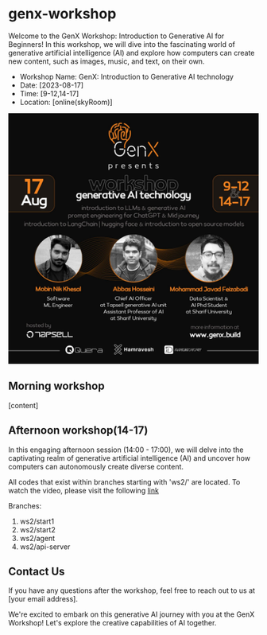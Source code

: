 # genx-workshop

Welcome to the GenX Workshop: Introduction to Generative AI for Beginners! In this workshop, we will dive into the fascinating world of generative artificial intelligence (AI) and explore how computers can create new content, such as images, music, and text, on their own.

- Workshop Name: GenX: Introduction to Generative AI technology
- Date: [2023-08-17]
- Time: [9-12,14-17]
- Location: [online(skyRoom)]

![main poster](./images/main.jpg)

## Morning workshop

[content]

## Afternoon workshop(14-17)

In this engaging afternoon session (14:00 - 17:00), we will delve into the captivating realm of generative artificial
intelligence (AI) and uncover how computers can autonomously create diverse content.

All codes that exist within branches starting with 'ws2/' are located. To watch the video, please visit the following [link](wwww.sth.com)

Branches:

1. ws2/start1
2. ws2/start2
3. ws2/agent
4. ws2/api-server

## Contact Us

If you have any questions  after the workshop, feel free to reach out to us at [your email address].

We're excited to embark on this generative AI journey with you at the GenX Workshop! Let's explore the creative capabilities of AI together.
